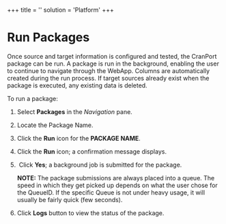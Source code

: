 +++
title = ''
solution = 'Platform'
+++

# <span>Run Packages</span>

Once source and target information is configured and tested, the
CranPort package can be run. A package is run in the background,
enabling the user to continue to navigate through the WebApp. Columns
are automatically created during the run process. If target sources
already exist when the package is executed, any existing data is
deleted.

To run a package:

1.  Select **Packages** in the *Navigation* pane.

2.  Locate the Package Name.

3.  Click the **Run** icon for the **PACKAGE NAME**.

4.  Click the **Run** icon; a confirmation message displays.

5.   Click **Yes**; a background job is submitted for the package.
    
    **NOTE:** The package submissions are always placed into a queue.
    The speed in which they get picked up depends on what the user chose
    for the QueueID. If the specific Queue is not under heavy usage, it
    will usually be fairly quick (few seconds).

6.  Click **Logs** button to view the status of the package.
